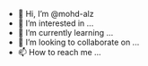 - 👋 Hi, I’m @mohd-alz
- 👀 I’m interested in ...
- 🌱 I’m currently learning ...
- 💞️ I’m looking to collaborate on ...
- 📫 How to reach me ...

<!---
mohd-alz/mohd-alz is a ✨ special ✨ repository because its `README.md` (this file) appears on your GitHub profile.
You can click the Preview link to take a look at your changes.
--->
